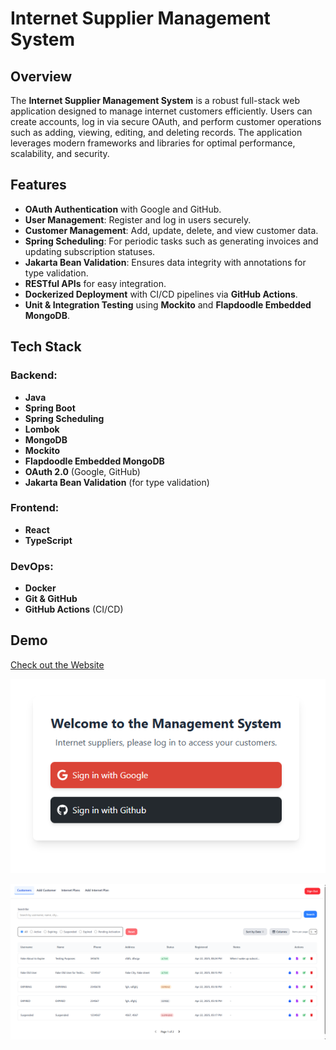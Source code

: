 # Internet Supplier Management System

## Overview
The **Internet Supplier Management System** is a robust full-stack web application designed to manage internet customers efficiently. Users can create accounts, log in via secure OAuth, and perform customer operations such as adding, viewing, editing, and deleting records. The application leverages modern frameworks and libraries for optimal performance, scalability, and security.

## Features
- **OAuth Authentication** with Google and GitHub.
- **User Management**: Register and log in users securely.
- **Customer Management**: Add, update, delete, and view customer data.
- **Spring Scheduling**: For periodic tasks such as generating invoices and updating subscription statuses.
- **Jakarta Bean Validation**: Ensures data integrity with annotations for type validation.
- **RESTful APIs** for easy integration.
- **Dockerized Deployment** with CI/CD pipelines via **GitHub Actions**.
- **Unit & Integration Testing** using **Mockito** and **Flapdoodle Embedded MongoDB**.

## Tech Stack

### Backend:
- **Java**
- **Spring Boot**
- **Spring Scheduling**
- **Lombok**
- **MongoDB**
- **Mockito**
- **Flapdoodle Embedded MongoDB**
- **OAuth 2.0** (Google, GitHub)
- **Jakarta Bean Validation** (for type validation)

### Frontend:
- **React**
- **TypeScript**

### DevOps:
- **Docker**
- **Git & GitHub**
- **GitHub Actions** (CI/CD)

## Demo

[Check out the Website](https://internet-supplier-management-system.onrender.com)

![Login](/imagesreadme/ISMS_Login.png)

![Home Page](/imagesreadme/ISMS_HomePage.png)